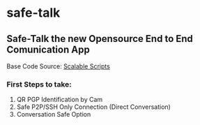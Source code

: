 # safe-talk

## Safe-Talk the new Opensource End to End Comunication App

Base Code Source: [Scalable Scripts](https://www.youtube.com/watch?v=M-kdxIkYOro)

### First Steps to take:

1. QR PGP Identification by Cam
2. Safe P2P/SSH Only Connection (Direct Conversation) 
3. Conversation Safe Option


